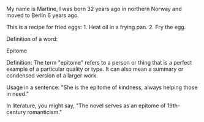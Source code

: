 My name is Martine, I was born 32 years ago in northern Norway and moved to Berlin 6 years ago. 

This is a recipe for fried eggs: 1. Heat oil in a frying pan. 2. Fry the egg. 

Definition of a word:

Epitome

Definition: The term "epitome" refers to a person or thing that is a perfect example of a particular quality or type. It can also mean a summary or condensed version of a larger work.

Usage in a sentence: "She is the epitome of kindness, always helping those in need."

In literature, you might say, "The novel serves as an epitome of 19th-century romanticism."


